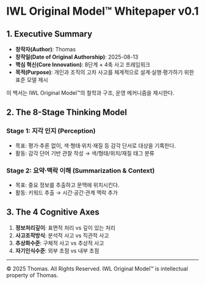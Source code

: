 # IWL Original Model™ Whitepaper v0.1

## 1. Executive Summary
- **창작자(Author)**: Thomas
- **창작일(Date of Original Authorship)**: 2025-08-13
- **핵심 혁신(Core Innovation)**: 8단계 × 4축 사고 프레임워크
- **목적(Purpose)**: 개인과 조직의 고차 사고를 체계적으로 설계·실행·평가하기 위한 표준 모델 제시

이 백서는 IWL Original Model™의 철학과 구조, 운영 메커니즘을 제시한다.

## 2. The 8-Stage Thinking Model

### Stage 1: 지각 인지 (Perception)
- 목표: 평가·추론 없이, 색·형태·위치·재질 등 감각 단서로 대상을 기록한다.
- 활동: 감각 단어 기반 관찰 작성 → 색/형태/위치/재질 태그 분류

### Stage 2: 요약·맥락 이해 (Summarization & Context)
- 목표: 중요 정보를 추출하고 문맥에 위치시킨다.
- 활동: 키워드 추출 → 시간·공간·관계 맥락 추가

## 3. The 4 Cognitive Axes
1. **정보처리깊이**: 표면적 처리 vs 깊이 있는 처리
2. **사고조작방식**: 분석적 사고 vs 직관적 사고
3. **추상화수준**: 구체적 사고 vs 추상적 사고
4. **자기인식수준**: 외부 초점 vs 내부 초점

---
© 2025 Thomas. All Rights Reserved.
IWL Original Model™ is intellectual property of Thomas.